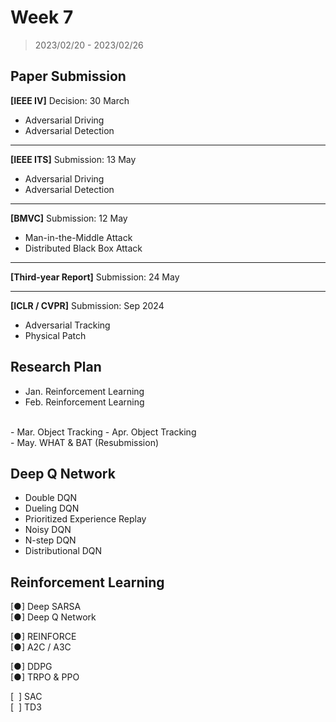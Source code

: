 # Week 7

> 2023/02/20 - 2023/02/26

## Paper Submission

**[IEEE IV]** Decision: 30 March

- Adversarial Driving
- Adversarial Detection

--------------------

**[IEEE ITS]** Submission: 13 May

- Adversarial Driving
- Adversarial Detection

--------------------

**[BMVC]** Submission: 12 May

- Man-in-the-Middle Attack
- Distributed Black Box Attack

--------------------

**[Third-year Report]** Submission: 24 May

--------------------

**[ICLR / CVPR]** Submission: Sep 2024

- Adversarial Tracking
- Physical Patch

## Research Plan

- Jan. Reinforcement Learning  
- Feb. Reinforcement Learning  
<br/>
- Mar. Object Tracking  
- Apr. Object Tracking  
<br/>
- May. WHAT & BAT (Resubmission)

## Deep Q Network

- Double DQN
- Dueling DQN
- Prioritized Experience Replay
- Noisy DQN
- N-step DQN
- Distributional DQN


## Reinforcement Learning

[●] Deep SARSA  
[●] Deep Q Network  

[●] REINFORCE  
[●] A2C / A3C  

[●] DDPG  
[●] TRPO & PPO  

[&nbsp; ] SAC  
[&nbsp; ] TD3  
